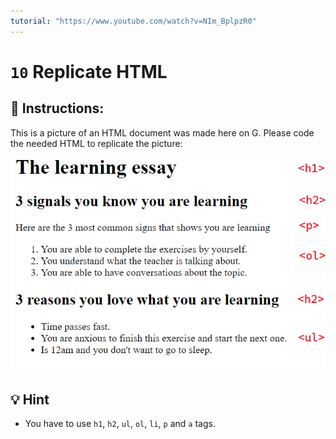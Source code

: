 ```yaml
---
tutorial: "https://www.youtube.com/watch?v=NIm_BplpzR0"
---
```


# `10` Replicate HTML

## 📝 Instructions:

This is a picture of an HTML document was made here on G. Please code the needed HTML to replicate the picture:

![demo](../../.learn/assets/10-replicate-html.png?raw=true)

## 💡 Hint

+ You have to use `h1`, `h2`, `ul`, `ol`, `li`, `p` and `a` tags.
